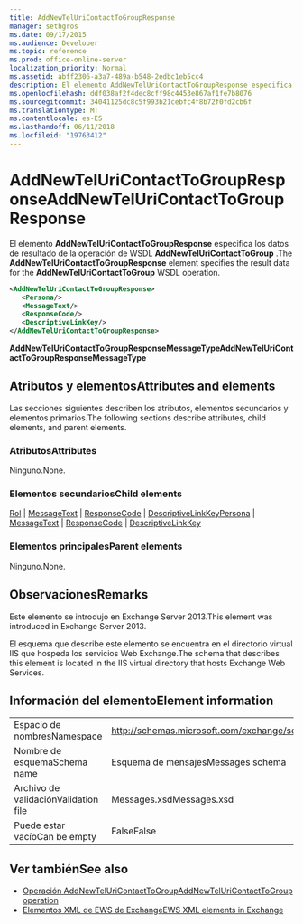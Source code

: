 ```yaml
---
title: AddNewTelUriContactToGroupResponse
manager: sethgros
ms.date: 09/17/2015
ms.audience: Developer
ms.topic: reference
ms.prod: office-online-server
localization_priority: Normal
ms.assetid: abff2306-a3a7-489a-b548-2edbc1eb5cc4
description: El elemento AddNewTelUriContactToGroupResponse especifica los datos de resultado de la operación WSDL AddNewTelUriContactToGroup.
ms.openlocfilehash: ddf038af2f4dec8cff98c4453e867af1fe7b8076
ms.sourcegitcommit: 34041125dc8c5f993b21cebfc4f8b72f0fd2cb6f
ms.translationtype: MT
ms.contentlocale: es-ES
ms.lasthandoff: 06/11/2018
ms.locfileid: "19763412"
---
```

# <a name="addnewteluricontacttogroupresponse"></a><span data-ttu-id="a4d9f-103">AddNewTelUriContactToGroupResponse</span><span class="sxs-lookup"><span data-stu-id="a4d9f-103">AddNewTelUriContactToGroupResponse</span></span>

<span data-ttu-id="a4d9f-104">El elemento **AddNewTelUriContactToGroupResponse** especifica los datos de resultado de la operación de WSDL **AddNewTelUriContactToGroup** .</span><span class="sxs-lookup"><span data-stu-id="a4d9f-104">The **AddNewTelUriContactToGroupResponse** element specifies the result data for the **AddNewTelUriContactToGroup** WSDL operation.</span></span> 
  
```XML
<AddNewTelUriContactToGroupResponse>
   <Persona/>
   <MessageText/>
   <ResponseCode/>
   <DescriptiveLinkKey/>
</AddNewTelUriContactToGroupResponse>
```

 <span data-ttu-id="a4d9f-105">**AddNewTelUriContactToGroupResponseMessageType**</span><span class="sxs-lookup"><span data-stu-id="a4d9f-105">**AddNewTelUriContactToGroupResponseMessageType**</span></span>
## <a name="attributes-and-elements"></a><span data-ttu-id="a4d9f-106">Atributos y elementos</span><span class="sxs-lookup"><span data-stu-id="a4d9f-106">Attributes and elements</span></span>

<span data-ttu-id="a4d9f-107">Las secciones siguientes describen los atributos, elementos secundarios y elementos primarios.</span><span class="sxs-lookup"><span data-stu-id="a4d9f-107">The following sections describe attributes, child elements, and parent elements.</span></span>
  
### <a name="attributes"></a><span data-ttu-id="a4d9f-108">Atributos</span><span class="sxs-lookup"><span data-stu-id="a4d9f-108">Attributes</span></span>

<span data-ttu-id="a4d9f-109">Ninguno.</span><span class="sxs-lookup"><span data-stu-id="a4d9f-109">None.</span></span>
  
### <a name="child-elements"></a><span data-ttu-id="a4d9f-110">Elementos secundarios</span><span class="sxs-lookup"><span data-stu-id="a4d9f-110">Child elements</span></span>

<span data-ttu-id="a4d9f-111">[Rol](persona.md) | [MessageText](messagetext.md) | [ResponseCode](responsecode.md) | [DescriptiveLinkKey](descriptivelinkkey.md)</span><span class="sxs-lookup"><span data-stu-id="a4d9f-111">[Persona](persona.md) | [MessageText](messagetext.md) | [ResponseCode](responsecode.md) | [DescriptiveLinkKey](descriptivelinkkey.md)</span></span>
  
### <a name="parent-elements"></a><span data-ttu-id="a4d9f-112">Elementos principales</span><span class="sxs-lookup"><span data-stu-id="a4d9f-112">Parent elements</span></span>

<span data-ttu-id="a4d9f-113">Ninguno.</span><span class="sxs-lookup"><span data-stu-id="a4d9f-113">None.</span></span>
  
## <a name="remarks"></a><span data-ttu-id="a4d9f-114">Observaciones</span><span class="sxs-lookup"><span data-stu-id="a4d9f-114">Remarks</span></span>

<span data-ttu-id="a4d9f-115">Este elemento se introdujo en Exchange Server 2013.</span><span class="sxs-lookup"><span data-stu-id="a4d9f-115">This element was introduced in Exchange Server 2013.</span></span>
  
<span data-ttu-id="a4d9f-116">El esquema que describe este elemento se encuentra en el directorio virtual IIS que hospeda los servicios Web Exchange.</span><span class="sxs-lookup"><span data-stu-id="a4d9f-116">The schema that describes this element is located in the IIS virtual directory that hosts Exchange Web Services.</span></span>
  
## <a name="element-information"></a><span data-ttu-id="a4d9f-117">Información del elemento</span><span class="sxs-lookup"><span data-stu-id="a4d9f-117">Element information</span></span>

|||
|:-----|:-----|
|<span data-ttu-id="a4d9f-118">Espacio de nombres</span><span class="sxs-lookup"><span data-stu-id="a4d9f-118">Namespace</span></span>  <br/> |http://schemas.microsoft.com/exchange/services/2006/messages  <br/> |
|<span data-ttu-id="a4d9f-119">Nombre de esquema</span><span class="sxs-lookup"><span data-stu-id="a4d9f-119">Schema name</span></span>  <br/> |<span data-ttu-id="a4d9f-120">Esquema de mensajes</span><span class="sxs-lookup"><span data-stu-id="a4d9f-120">Messages schema</span></span>  <br/> |
|<span data-ttu-id="a4d9f-121">Archivo de validación</span><span class="sxs-lookup"><span data-stu-id="a4d9f-121">Validation file</span></span>  <br/> |<span data-ttu-id="a4d9f-122">Messages.xsd</span><span class="sxs-lookup"><span data-stu-id="a4d9f-122">Messages.xsd</span></span>  <br/> |
|<span data-ttu-id="a4d9f-123">Puede estar vacío</span><span class="sxs-lookup"><span data-stu-id="a4d9f-123">Can be empty</span></span>  <br/> |<span data-ttu-id="a4d9f-124">False</span><span class="sxs-lookup"><span data-stu-id="a4d9f-124">False</span></span>  <br/> |
   
## <a name="see-also"></a><span data-ttu-id="a4d9f-125">Ver también</span><span class="sxs-lookup"><span data-stu-id="a4d9f-125">See also</span></span>

- [<span data-ttu-id="a4d9f-126">Operación AddNewTelUriContactToGroup</span><span class="sxs-lookup"><span data-stu-id="a4d9f-126">AddNewTelUriContactToGroup operation</span></span>](addnewteluricontacttogroup-operation.md)
- [<span data-ttu-id="a4d9f-127">Elementos XML de EWS de Exchange</span><span class="sxs-lookup"><span data-stu-id="a4d9f-127">EWS XML elements in Exchange</span></span>](ews-xml-elements-in-exchange.md)

